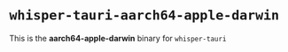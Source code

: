 # `whisper-tauri-aarch64-apple-darwin`
This is the **aarch64-apple-darwin** binary for `whisper-tauri`
